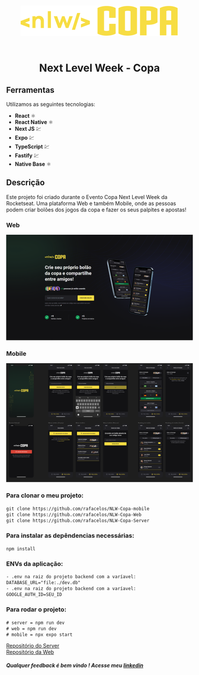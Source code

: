 <h1 align="center">

<br>
  
  ![NLW](https://github.com/rafacelos/NLW-Copa-Web/blob/main/src/assets/logo.svg)
  
<br>
  Next Level Week - Copa
</h1>

## Ferramentas

Utilizamos as seguintes tecnologias:

- **React** ⚛️ 
- **React Native** ⚛️ 
- **Next JS** 💹 
- **Expo** 💹
- **TypeScript** 💹
- **Fastify** 💹
- **Native Base** ⚛️

## Descrição

Este projeto foi criado durante o Evento Copa Next Level Week da Rocketseat.
Uma plataforma Web e também Mobile, onde as pessoas podem criar bolões dos jogos da copa e fazer os seus palpites e apostas!

### Web
![web](https://github.com/rafacelos/NLW-Copa-Web/blob/main/WebPreview.png)
<br>

### Mobile
![mobile](https://github.com/rafacelos/NLW-Copa-mobile/blob/main/MobilePreview.png)
<br>

### Para clonar o meu projeto:
  ```
  git clone https://github.com/rafacelos/NLW-Copa-mobile
  git clone https://github.com/rafacelos/NLW-Copa-Web
  git clone https://github.com/rafacelos/NLW-Copa-Server
  ```
   
### Para instalar as depêndencias necessárias:
  ```npm install```
  
### ENVs da aplicação:
```  
- .env na raiz do projeto backend com a varíavel: DATABASE_URL="file:./dev.db"
- .env na raiz do projeto backend com a varíavel: GOOGLE_AUTH_ID=SEU_ID
```

### Para rodar o projeto:
``` 
# server = npm run dev
# web = npm run dev
# mobile = npx expo start
```
[Repositório do Server](https://github.com/rafacelos/NLW-Copa-Server)
<br>
[Repositório da Web](https://github.com/rafacelos/NLW-Copa-Web)

##### Qualquer feedback é bem vindo ! Acesse meu <a href="https://www.linkedin.com/in/rafaeloliveiradev">linkedin</a>
